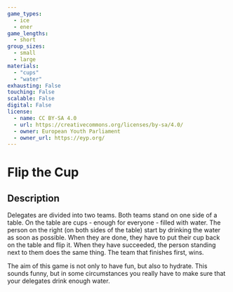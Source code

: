 ```yaml
---
game_types:
  - ice
  - ener
game_lengths:
  - short
group_sizes:
  - small
  - large
materials:
  - "cups"
  - "water"
exhausting: False
touching: False
scalable: False
digital: False
license:
  - name: CC BY-SA 4.0
  - url: https://creativecommons.org/licenses/by-sa/4.0/
  - owner: European Youth Parliament
  - owner_url: https://eyp.org/
---
```

# Flip the Cup

## Description
Delegates are divided into two teams. Both teams stand on one side of a table. On the table are cups - enough for everyone - filled with water. The person on the right (on both sides of the table) start by drinking the water as soon as possible. When they are done, they have to put their cup back on the table and flip it. When they have succeeded, the person standing next to them does the same thing. The team that finishes first, wins.

The aim of this game is not only to have fun, but also to hydrate. This sounds funny, but in some circumstances you really have to make sure that your delegates drink enough water.
